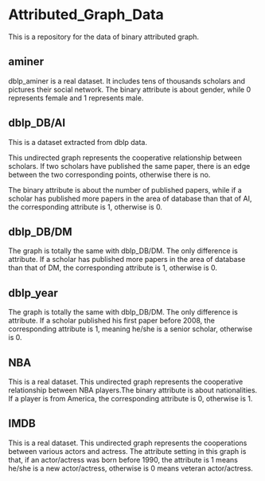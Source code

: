 # Attributed_Graph_Data
This is a repository for the data of binary attributed graph.

## aminer

dblp_aminer is a real dataset. It includes tens of thousands scholars and pictures their social network. The binary attribute is about gender, while 0 represents female and 1 represents male.

## dblp_DB/AI

This is a dataset extracted from dblp data. 

This undirected graph represents the cooperative relationship between scholars. If two scholars have published the same paper, there is an edge between the two corresponding points, otherwise there is no.

The binary attribute is about the number of published papers, while if a scholar has published more papers in the area of database than that of AI, the corresponding attribute is 1, otherwise is 0.

## dblp_DB/DM

The graph is totally the same with dblp_DB/DM. The only difference is attribute. If a scholar has published more papers in the area of database than that of DM, the corresponding attribute is 1, otherwise is 0.

## dblp_year

The graph is totally the same with dblp_DB/DM. The only difference is attribute. If a scholar published his first paper before 2008, the corresponding attribute is 1, meaning he/she is a senior scholar, otherwise is 0.

## NBA

This is a real dataset. This undirected graph represents the cooperative relationship between NBA players.The binary attribute is about nationalities. If a player is from America, the corresponding attribute is 0, otherwise is 1.

## IMDB

This is a real dataset. This undirected graph represents the cooperations between various actors and actress. The attribute setting in this graph is that, if an actor/actress was born before 1990, the attribute is 1 means he/she is a new actor/actress, otherwise is 0 means veteran actor/actress.
